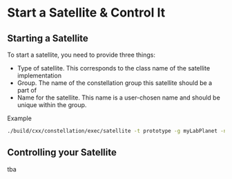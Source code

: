 # Start a Satellite & Control It

## Starting a Satellite

To start a satellite, you need to provide three things:

- Type of satellite. This corresponds to the class name of the satellite implementation
- Group. The name of the constellation group this satellite should be a part of
- Name for the satellite. This name is a user-chosen name and should be unique within the group.

Example

```sh
./build/cxx/constellation/exec/satellite -t prototype -g myLabPlanet -n TheFirstSatellite
```

## Controlling your Satellite

tba
